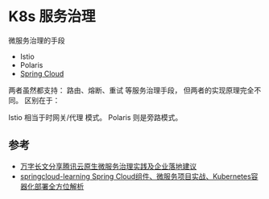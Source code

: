 # K8s 服务治理

微服务治理的手段

- Istio
- Polaris
- [Spring Cloud](https://github.com/spring-cloud)

两者虽然都支持： 路由、熔断、重试 等服务治理手段， 但两者的实现原理完全不同。 区别在于：

Istio 相当于时网关/代理 模式。
Polaris 则是旁路模式。

## 参考

- [万字长文分享腾讯云原生微服务治理实践及企业落地建议](https://mp.weixin.qq.com/s/BCK8WdzUVtJjfqLbAFJLMg)
- [springcloud-learning Spring Cloud组件、微服务项目实战、Kubernetes容器化部署全方位解析](https://github.com/macrozheng/springcloud-learning)

